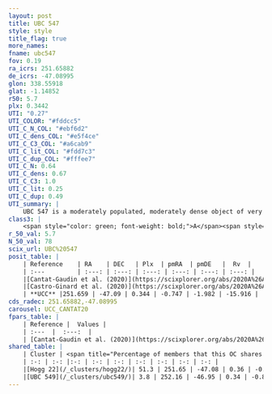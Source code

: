 ```yaml
---
layout: post
title: UBC 547
style: style
title_flag: true
more_names: 
fname: ubc547
fov: 0.19
ra_icrs: 251.65882
de_icrs: -47.08995
glon: 338.55918
glat: -1.14852
r50: 5.7
plx: 0.3442
UTI: "0.27"
UTI_COLOR: "#fddcc5"
UTI_C_N_COL: "#ebf6d2"
UTI_C_dens_COL: "#e5f4ce"
UTI_C_C3_COL: "#a6cab9"
UTI_C_lit_COL: "#fdd7c3"
UTI_C_dup_COL: "#fffee7"
UTI_C_N: 0.64
UTI_C_dens: 0.67
UTI_C_C3: 1.0
UTI_C_lit: 0.25
UTI_C_dup: 0.49
UTI_summary: |
    UBC 547 is a moderately populated, moderately dense object of very high C3 quality. It is poorly studied in the literature.<br><br><span style="color: #99180f; font-weight: bold;">Warning: </span>This is possibly a duplicated object, which shares a significant percentage of members with at least one previously reported entry, and a very small percentage with at least one entry reported in the same catalogue.
class3: |
    <span style="color: green; font-weight: bold;">A</span><span style="color: green; font-weight: bold;">A</span>
r_50_val: 5.7
N_50_val: 78
scix_url: UBC%20547
posit_table: |
    | Reference    | RA    | DEC   | Plx  | pmRA  | pmDE   |  Rv  |
    | :---         | :---: | :---: | :---: | :---: | :---: | :---: |
    |[Cantat-Gaudin et al. (2020)](https://scixplorer.org/abs/2020A%26A...640A...1C) | 251.64 | -47.103 | 0.312 | -0.744 | -2.007 | -- |
    |[Castro-Ginard et al. (2020)](https://scixplorer.org/abs/2020A%26A...635A..45C) | 251.623 | -47.135 | 0.319 | -0.743 | -2.024 | -- |
    | **UCC** |251.659 | -47.09 | 0.344 | -0.747 | -1.982 | -15.916 | 
cds_radec: 251.65882,-47.08995
carousel: UCC_CANTAT20
fpars_table: |
    | Reference |  Values |
    | :---  |  :---:  |
    | [Cantat-Gaudin et al. (2020)](https://scixplorer.org/abs/2020A%26A...640A...1C) | `AVNN=1.63, DMNN=12.18, AgeNN=7.18` |
shared_table: |
    | Cluster | <span title="Percentage of members that this OC shares with the ones listed">%</span>   | RA   | DEC   | Plx   | pmRA  | pmDE  | Rv | UTI |
    | :-: | :-: |:-: | :-: | :-: | :-: | :-: | :-: | :-: |
    |[Hogg 22](/_clusters/hogg22/)| 51.3 | 251.65 | -47.08 | 0.36 | -0.76 | -1.98 | -- |0.88 |
    |[UBC 549](/_clusters/ubc549/)| 3.8 | 252.16 | -46.95 | 0.34 | -0.8 | -1.92 | -- |0.38 |
---
```

